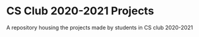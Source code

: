 # CS Club 2020-2021 Projects
A repository housing the projects made by students in CS club 2020-2021
